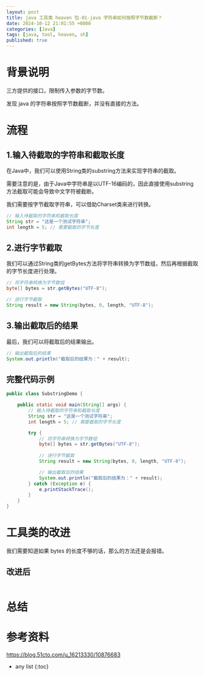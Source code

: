 ```yaml
---
layout: post
title: java 工具类 heaven 包-01-java 字符串如何按照字节数截断？
date: 2024-10-12 21:01:55 +0800
categories: [Java]
tags: [java, tool, heaven, sh]
published: true
---
```


# 背景说明

三方提供的接口，限制传入参数的字节数。

发现 java 的字符串按照字节数截断，并没有直接的方法。

# 流程

## 1.输入待截取的字符串和截取长度

在Java中，我们可以使用String类的substring方法来实现字符串的截取。

需要注意的是，由于Java中字符串是以UTF-16编码的，因此直接使用substring方法截取可能会导致中文字符被截断。

我们需要按字节截取字符串，可以借助Charset类来进行转换。

```java
// 输入待截取的字符串和截取长度
String str = "这是一个测试字符串";
int length = 5; // 需要截取的字节长度
```

## 2.进行字节截取

我们可以通过String类的getBytes方法将字符串转换为字节数组，然后再根据截取的字节长度进行处理。

```java
// 将字符串转换为字节数组
byte[] bytes = str.getBytes("UTF-8");

// 进行字节截取
String result = new String(bytes, 0, length, "UTF-8");
```

## 3.输出截取后的结果

最后，我们可以将截取后的结果输出。

```java
// 输出截取后的结果
System.out.println("截取后的结果为：" + result);
```

## 完整代码示例

```java
public class SubstringDemo {

    public static void main(String[] args) {
        // 输入待截取的字符串和截取长度
        String str = "这是一个测试字符串";
        int length = 5; // 需要截取的字节长度

        try {
            // 将字符串转换为字节数组
            byte[] bytes = str.getBytes("UTF-8");
            
            // 进行字节截取
            String result = new String(bytes, 0, length, "UTF-8");

            // 输出截取后的结果
            System.out.println("截取后的结果为：" + result);
        } catch (Exception e) {
            e.printStackTrace();
        }
    }
}
```

# 工具类的改进

我们需要知道如果 bytes 的长度不够的话，那么的方法还是会报错。

## 改进后

```

```



# 总结


# 参考资料

https://blog.51cto.com/u_16213330/10876683

* any list
{:toc}